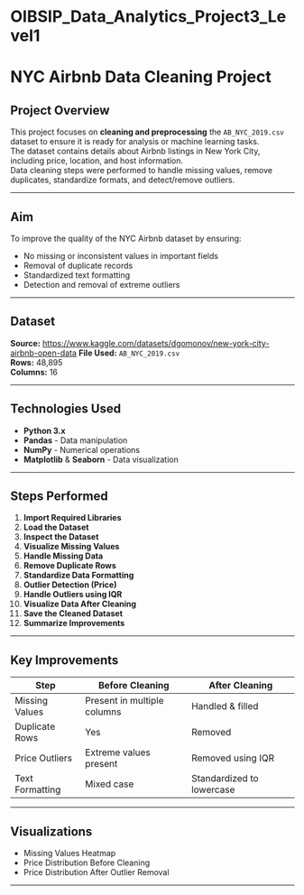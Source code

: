 # OIBSIP_Data_Analytics_Project3_Level1
#  NYC Airbnb Data Cleaning Project

##  Project Overview
This project focuses on **cleaning and preprocessing** the `AB_NYC_2019.csv` dataset to ensure it is ready for analysis or machine learning tasks.  
The dataset contains details about Airbnb listings in New York City, including price, location, and host information.  
Data cleaning steps were performed to handle missing values, remove duplicates, standardize formats, and detect/remove outliers.

---

##  Aim
To improve the quality of the NYC Airbnb dataset by ensuring:
- No missing or inconsistent values in important fields
- Removal of duplicate records
- Standardized text formatting
- Detection and removal of extreme outliers

---

##  Dataset
**Source:** https://www.kaggle.com/datasets/dgomonov/new-york-city-airbnb-open-data
**File Used:** `AB_NYC_2019.csv`  
**Rows:** 48,895  
**Columns:** 16  

---

##  Technologies Used
- **Python 3.x**
- **Pandas** - Data manipulation
- **NumPy** - Numerical operations
- **Matplotlib** & **Seaborn** - Data visualization

---

##  Steps Performed
1. **Import Required Libraries**
2. **Load the Dataset**
3. **Inspect the Dataset**
4. **Visualize Missing Values**
5. **Handle Missing Data**
6. **Remove Duplicate Rows**
7. **Standardize Data Formatting**
8. **Outlier Detection (Price)**
9. **Handle Outliers using IQR**
10. **Visualize Data After Cleaning**
11. **Save the Cleaned Dataset**
12. **Summarize Improvements**

---

##  Key Improvements
| Step | Before Cleaning | After Cleaning |
|------|----------------|----------------|
| Missing Values | Present in multiple columns | Handled & filled |
| Duplicate Rows | Yes | Removed |
| Price Outliers | Extreme values present | Removed using IQR |
| Text Formatting | Mixed case | Standardized to lowercase |

---

## Visualizations
- Missing Values Heatmap
- Price Distribution Before Cleaning
- Price Distribution After Outlier Removal

---


